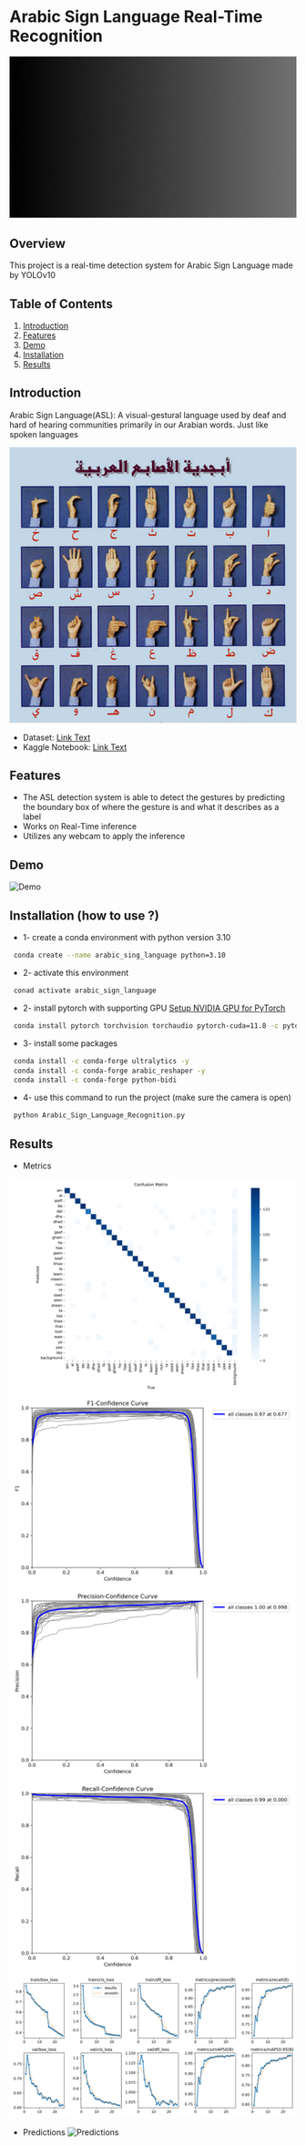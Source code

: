 # Arabic Sign Language Real-Time Recognition

![Project Banner](Files/ASL.gif)

## Overview

This project is a real-time detection system for Arabic Sign Language made by YOLOv10

## Table of Contents

1. [Introduction](#introduction)
2. [Features](#features)
3. [Demo](#demo)
4. [Installation](#installation)
5. [Results](#results)

## Introduction

Arabic Sign Language(ASL): A visual-gestural language used by deaf and hard of hearing communities primarily in our Arabian words. Just like spoken languages

![ASL](Files/Images/Signs.png)

- Dataset: [Link Text](https://www.kaggle.com/datasets/ammarsayedtaha/arabic-sign-language-dataset-2022)
- Kaggle Notebook: [Link Text](https://www.kaggle.com/code/abdalrhmantwfik/arabic-sign-language-arsl-yolov10m)


## Features

- The ASL detection system is able to detect the gestures by predicting the boundary box of where the gesture is and what it describes as a label
- Works on Real-Time inference
- Utilizes any webcam to apply the inference

## Demo

![Demo](Files/ASL_Demo_readme.gif)

## Installation (how to use ?)
- 1- create a conda environment with python version 3.10 
```bash
 conda create --name arabic_sing_language python=3.10
```
- 2- activate this environment
```bash
 conad activate arabic_sign_language
```
- 2- install pytorch with supporting GPU [Setup NVIDIA GPU for PyTorch](https://youtu.be/r7Am-ZGMef8?si=mBBcznTvfpIOPRCa)
```bash
 conda install pytorch torchvision torchaudio pytorch-cuda=11.8 -c pytorch -c nvidia
``` 
- 3- install some packages 
```bash
 conda install -c conda-forge ultralytics -y
 conda install -c conda-forge arabic_reshaper -y
 conda install -c conda-forge python-bidi
```
- 4- use this command to run the project (make sure the camera is open)
```bash
 python Arabic_Sign_Language_Recognition.py
```

## Results

- Metrics

![Metrics](Files/Images/confusion_matrix.png)
![Metrics](Files/Images/f1_score.png)
![Metrics](Files/Images/precision.png)
![Metrics](Files/Images/recall.png)
![Metrics](Files/Images/scores.png)

- Predictions
![Predictions](Files/Images/predictions.png)


